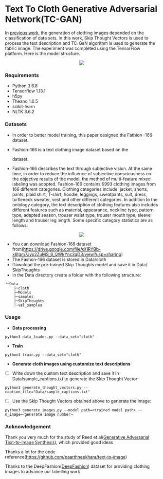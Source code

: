 # Text To Cloth Generative Adversarial Network(TC-GAN)

In [previous work](https://github.com/DongZhaoXiong/C-DCGAN.git), the generation of clothing images depended on the classification of data sets. In this work, Skip Thought Vectors is used to process the text description and TC-GaN algorithm is used to generate the fabric image. The experiment was completed using the TensorFlow platform. Here is the model structure.

<div align=center>
<img src="https://github.com/DongZhaoXiong/Text-to-Cloth-GAN/blob/main/TC-GAN%20network.png" > 
</div>


### Requirements

- Python 3.6.8
- Tensorflow 1.13.1
- h5py
- Theano 1.0.5
- scikit-learn 
- NLTK 3.6.2

### Datasets

- In order to better model training, this paper designed the Fathion -166 dataset.

- Fashion-166 is a text clothing image dataset based on the 

  [DeepFashion]: https://openaccess.thecvf.com/content_cvpr_2016/html/Liu_DeepFashion_Powering_Robust_CVPR_2016_paper.html

   dataset.

- Fashion-166 describes the text through subjective vision. At the same time, in order to reduce the influence of subjective consciousness on the objective results of the model, the method of multi-feature mixed labeling was adopted. Fashion-166 contains 9993 clothing images from 166 different categories. Clothing categories include: jacket, shorts, pants, plaid shirt, T-shirt, hoodie, leggings, sweatpants, suit, dress, turtleneck sweater, vest and other different categories. In addition to the ontology category, the text description of clothing features also includes different features such as material, appearance, neckline type, pattern type, adapted season, trouser waist type, trouser mouth type, sleeve length and trouser leg length. Some specific category statistics are as follows:

<div align=center>
<img src="https://github.com/DongZhaoXiong/Text-to-Cloth-GAN/blob/main/Fashion-166(part).png" > 
</div>

- You can download Fashion-166 dataset from(https://drive.google.com/file/d/1RYBb-x6tgm7Jyo2ZuMS_6_QWkYnc3qD3/view?usp=sharing)
- The Fashon-166 dataset is stored in Data/cloth
- Download the pre-trained Skip Thoughts model and save it in Data/ SkipThoughts
- In the Data directory create a folder with the following structure:

~~~
└─Data
    ├─cloth
    ├─Models
    ├─samples
    ├─SkipThoughts
    └─val_samples
~~~

### Usage

- **Data processing**

~~~
python3 data_loader.py --data_set="cloth"
~~~

- **Train**

~~~
python3 train.py --data_set="cloth"
~~~

- **Generate cloth images using customize text descriptions**

- [ ] Write down the custom text description and save it in Data/sample_captions.txt to generate the Skip Thought Vector:

~~~
python3 generate_thought_vectors.py --caption_file="Data/sample_captions.txt"
~~~

- [ ] Use the Skip Thought Vectors obtained above to generate the image:

~~~
python3 generate_images.py --model_path=<trained model path> --n_image=<generate image number>
~~~

### Acknowledgement

Thank you very much for the study of Reed et al([Generative Adversarial Text-to-Image Synthesis](http://arxiv.org/abs/1605.05396)), which provided good ideas

Thanks a lot for the code reference(https://github.com/paarthneekhara/text-to-image)

Thanks to the DeepFashion([DeepFashion](https://openaccess.thecvf.com/content_cvpr_2016/html/Liu_DeepFashion_Powering_Robust_CVPR_2016_paper.html)) dataset for providing clothing images to advance our labelling work

